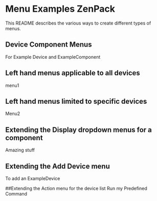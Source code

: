 # Menu Examples ZenPack 
This README describes  the various ways to create different types of menus.

## Device Component Menus
For Example Device and ExampleComponent

## Left hand menus applicable to all devices
menu1

## Left hand menus limited to specific devices
Menu2

## Extending the Display dropdown menus for a component
Amazing stuff

## Extending the Add Device menu
To add an ExampleDevice

##Extending the Action menu for the device list
Run my Predefined Command

